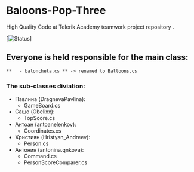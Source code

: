 # Baloons-Pop-Three
High Quality Code at Telerik Academy teamwork project repository . 

[![Status](https://ci.appveyor.com/api/projects/status/bvkulm3q7su8ot67)]

## Everyone is held responsible for the main class:
    **   - baloncheta.cs ** -> renamed to Balloons.cs
### The sub-classes diviation:

* Павлина (DragnevaPavlina):
	- GameBoard.cs
* Сашо (Obelixx):
	- TopScore.cs
* Антоан (antoanelenkov):
	- Coordinates.cs
* Християн (Hristyan_Andreev):
	- Person.cs
* Антония (antonina.qnkova):
	- Command.cs
	- PersonScoreComparer.cs

